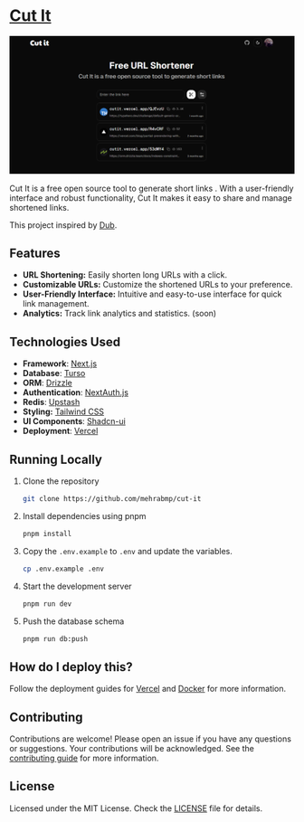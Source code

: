 # [Cut It](https://cutit.vercel.app/)

[![Skateshop](./public/images/screenshot.png)](https://cutit.vercel.app/)

Cut It is a free open source tool to generate short links
. With a user-friendly interface and robust functionality, Cut It makes it easy to share and manage shortened links.

This project inspired by [Dub](https://dub.co).

## Features

- **URL Shortening:** Easily shorten long URLs with a click.
- **Customizable URLs:** Customize the shortened URLs to your preference.
- **User-Friendly Interface:** Intuitive and easy-to-use interface for quick link management.
- **Analytics:** Track link analytics and statistics. (soon)

## Technologies Used

- **Framework**: [Next.js](https://nextjs.org/)
- **Database**: [Turso](https://turso.tech/)
- **ORM**: [Drizzle](https://orm.drizzle.team/)
- **Authentication**: [NextAuth.js](https://next-auth.js.org/)
- **Redis**: [Upstash](https://upstash.com/)
- **Styling:** [Tailwind CSS](https://tailwindcss.com)
- **UI Components**: [Shadcn-ui](https://tailwindcss.com/)
- **Deployment**: [Vercel](https://vercel.com)

## Running Locally

1. Clone the repository

   ```bash
   git clone https://github.com/mehrabmp/cut-it
   ```

2. Install dependencies using pnpm

   ```bash
   pnpm install
   ```

3. Copy the `.env.example` to `.env` and update the variables.

   ```bash
   cp .env.example .env
   ```

4. Start the development server

   ```bash
   pnpm run dev
   ```

5. Push the database schema

   ```bash
   pnpm run db:push
   ```

## How do I deploy this?

Follow the deployment guides for [Vercel](https://create.t3.gg/en/deployment/vercel) and [Docker](https://create.t3.gg/en/deployment/docker) for more information.

## Contributing

Contributions are welcome! Please open an issue if you have any questions or suggestions. Your contributions will be acknowledged. See the [contributing guide](./CONTRIBUTING.md) for more information.

## License

Licensed under the MIT License. Check the [LICENSE](./LICENSE.md) file for details.

